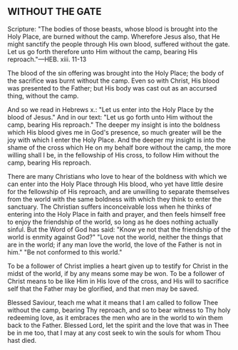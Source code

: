## WITHOUT THE GATE ##

Scripture: "The bodies of those beasts, whose blood is brought into the Holy Place, are burned without the camp. Wherefore Jesus also, that He might sanctify the people through His own blood, suffered without the gate. Let us go forth therefore unto Him without the camp, bearing His reproach."—HEB. xiii. 11-13



The blood of the sin offering was brought into the Holy Place; the body of the sacrifice was burnt without the camp. Even so with Christ, His blood was presented to the Father; but His body was cast out as an accursed thing, without the camp.



And so we read in Hebrews x.: "Let us enter into the Holy Place by the blood of Jesus." And in our text: "Let us go forth unto Him without the camp, bearing His reproach." The deeper my insight is into the boldness which His blood gives me in God's presence, so much greater will be the joy with which I enter the Holy Place. And the deeper my insight is into the shame of the cross which He on my behalf bore without the camp, the more willing shall I be, in the fellowship of His cross, to follow Him without the camp, bearing His reproach.



There are many Christians who love to hear of the boldness with which we can enter into the Holy Place through His blood, who yet have little desire for the fellowship of His reproach, and are unwilling to separate themselves from the world with the same boldness with which they think to enter the sanctuary. The Christian suffers inconceivable loss when he thinks of entering into the Holy Place in faith and prayer, and then feels himself free to enjoy the friendship of the world, so long as he does nothing actually sinful. But the Word of God has said: "Know ye not that the friendship of the world is enmity against God?" "Love not the world, neither the things that are in the world; if any man love the world, the love of the Father is not in him." "Be not conformed to this world."



To be a follower of Christ implies a heart given up to testify for Christ in the midst of the world, if by any means some may be won. To be a follower of Christ means to be like Him in His love of the cross, and His will to sacrifice self that the Father may be glorified, and that men may be saved.



Blessed Saviour, teach me what it means that I am called to follow Thee without the camp, bearing Thy reproach, and so to bear witness to Thy holy redeeming love, as it embraces the men who are in the world to win them back to the Father. Blessed Lord, let the spirit and the love that was in Thee be in me too, that I may at any cost seek to win the souls for whom Thou hast died.

